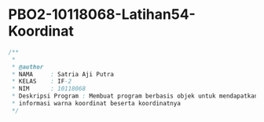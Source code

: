 # PBO2-10118068-Latihan54-Koordinat

```java
/**
 *	
 * @author
 * NAMA     : Satria Aji Putra
 * KELAS    : IF-2
 * NIM      : 10118068
 * Deskripsi Program : Membuat program berbasis objek untuk mendapatkan
 * informasi warna koordinat beserta koordinatnya
 */
 ```
